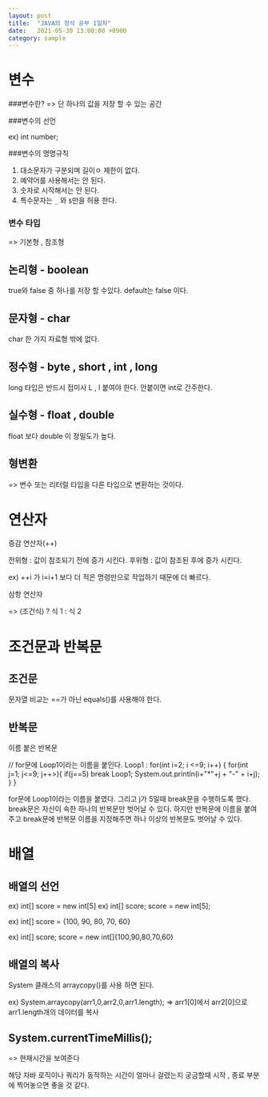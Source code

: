 ```yaml
---
layout: post
title:  "JAVA의 정석 공부 1일차"
date:   2021-05-30 13:00:00 +0900
category: sample
---
```


#  변수

###변수란?
=> 단 하나의 값을 저장 할 수 있는 공간


###변수의 선언 

ex) int number; 

###변수의 명명규칙

1. 대소문자가 구분되며 길이ㅇ 제한이 없다.
2. 예약어를 사용해서는 안 된다.
3. 숫자로 시작해서는 안 된다.
4. 특수문자는 `_` 와 `$`만을 허용 한다.

### 변수 타입 

=> 기본형 , 참조형

## 논리형 - boolean

true와 false 중 하나를 저장 할 수있다. default는 false 이다.

## 문자형 - char

char 한 가지 자료형 밖에 없다.

## 정수형 - byte , short , int , long

long 타입은 반드시 접미사 L , l 붙여야 한다. 안붙이면 int로 간주한다.

## 실수형 - float , double

float 보다 double 이 정밀도가 높다.

## 형변환

=> 변수 또는 리터럴 타입을 다른 타입으로 변환하는 것이다.


# 연산자

증감 연산자(++)

전위형 : 값이 참조되기 전에 증가 시킨다.
후위형 : 값이 참조된 후에 증가 시킨다.

ex) ++i 가 i=i+1 보다 더 적은 명령만으로 작업하기 때문에 더 빠르다.

삼항 연산자

=> (조건식) ? 식 1 : 식 2

# 조건문과 반복문

## 조건문

문자열 비교는 ==가 아닌 equals()를 사용해야 한다.

## 반복문

이름 붙은 반복문

// for문에 Loop1이라는 이름을 붙인다.
Loop1 : for(int i=2; i <=9; i++) {
    for(int j=1; j<=9; j++>){
        if(j==5)
            break Loop1;
            System.out.println(i+"*"+j + "-" + i+j);
    }
}

for문에 Loop1이라는 이름을 붙였다. 그리고 j가 5일때 break문을 수행하도록 했다.
break문은 자신이 속한 하나의 반복문만 벗어날 수 있다. 하지만
반복문에 이름을 붙여주고 break문에 반복문 이름을 지정해주면 하나 이상의 반복문도 벗어날 수 있다.

# 배열

## 배열의 선언

ex) int[] score = new int[5]
ex) int[] score;
    score = new int[5];

ex) int[] score = {100, 90, 80, 70, 60}

ex) int[] score;
    score = new int[]{100,90,80,70,60}


## 배열의 복사

System 클래스의 arraycopy()를 사용 하면 된다.

ex) System.arraycopy(arr1,0,arr2,0,arr1.length);
                    => arr1[0]에서 arr2[0]으로 arr1.length개의 데이터를 복사

## System.currentTimeMillis();

=> 현재시간을 보여준다

해당 자바 로직이나 쿼리가 동작하는 시간이 얼마나 걸렸는지 궁금할때 시작 , 종료 부분에 찍어놓으면 좋을 것 같다.

